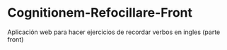 # Cognitionem-Refocillare-Front
Aplicación web para hacer ejercicios de recordar verbos en ingles (parte front)
